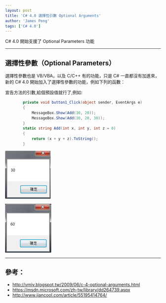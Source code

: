 ```yaml
---
layout: post
title: 'C# 4.0 選擇性引數 Optional Arguments'
author: 'James Peng'
tags: ['C# 4.0']
---
```


 C# 4.0 開始支援了 Optional Parameters 功能

----------

## 選擇性參數（Optional Parameters） ##

選擇性參數也是 VB/VBA，以及 C/C++ 有的功能，只是 C# 一直都沒有加進來，新的 C# 4.0 開始加入了選擇性參數的功能，例如下列的函數：

宣告方法的引數,給個預設值就行了,例如:

~~~csharp
        private void button1_Click(object sender, EventArgs e)
        {
            MessageBox.Show(Add(10, 20));
            MessageBox.Show(Add(10, 20, 30));
        }
        static string Add(int x, int y, int z = 0)
        {
            return (x + y + z).ToString();
        }
~~~



![](..\images\2016-01-01-CSharp_OptionalArguments\ZFL6hy3.png)

![](..\images\2016-01-01-CSharp_OptionalArguments\SQdjusU.png)

----------


## 參考： ##

- http://vmiv.blogspot.tw/2009/06/c-4-optional-arguments.html
- https://msdn.microsoft.com/zh-tw/library/dd264739.aspx
- http://www.jiancool.com/article/55195414764/
